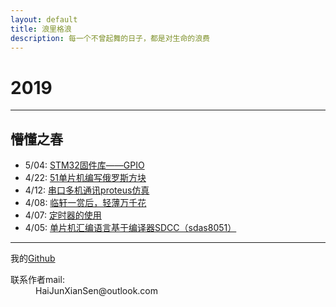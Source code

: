 ```yaml
---
layout: default
title: 浪里格浪
description: 每一个不曾起舞的日子，都是对生命的浪费
---
```


# 2019


* * *

## 懵懂之春

* 5/04: [STM32固件库——GPIO](./page/STM32_Library_5-4.html)
* 4/22: [51单片机编写俄罗斯方块](./page/tetris_4-22.html)
* 4/12: [串口多机通讯proteus仿真](./page/ProteusShow.html)
* 4/08: [临轩一赏后，轻薄万千花](./page/essay_4-8.html)
* 4/07: [定时器的使用](./page/Timer_04-07.html)
* 4/05: [单片机汇编语言基于编译器SDCC（sdas8051）](./page/SddcForWindows_04-05.html)

* * *

我的[Github](https://github.com/Keryle/)

<dl>
<dt>联系作者mail:</dt>
<dd>HaiJunXianSen@outlook.com</dd>
